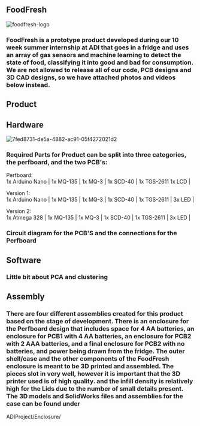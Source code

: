 ## FoodFresh
![foodfresh-logo](https://github.com/benkw26/ADIProject/assets/139574358/480a30d8-162e-43be-a789-5a89637f2222)

### FoodFresh is a prototype product developed during our 10 week summer internship at ADI that goes in a fridge and uses an array of gas sensors and machine learning to detect the state of food, classifying it into good and bad for consumption. We are not allowed to release all of our code, PCB designs and 3D CAD designs, so we have attached photos and videos below instead. 

## Product

## Hardware
![7fed8731-de5a-4882-ac91-05f4272021d2](https://github.com/benkw26/ADIProject/assets/139574358/61dbfdaa-7cf9-4c14-ad59-47b029221ff0)
                                                                                                                         
### Required Parts for Product can be split into three categories, the perfboard, and the two PCB's: 
Perfboard:                               
1x Arduino Nano |
1x MQ-135 |
1x MQ-3 |
1x SCD-40 |
1x TGS-2611 
1x LCD |

Version 1:                               
1x Arduino Nano |
1x MQ-135 |
1x MQ-3 |
1x SCD-40 |
1x TGS-2611 |
3x LED |

Version 2:                               
1x Atmega 328 |
1x MQ-135 |
1x MQ-3 |
1x SCD-40 |
1x TGS-2611 |
3x LED |

### Circuit diagram for the PCB'S and the connections for the Perfboard


## Software

### Little bit about PCA and clustering

## Assembly
### There are four different assemblies created for this product based on the stage of development. There is an enclosure for the Perfboard design that includes space for 4 AA batteries, an enclosure for PCB1 with 4 AA batteries, an enclosure for PCB2 with 2 AAA batteries, and a final enclosure for PCB2 with no batteries, and power being drawn from the fridge. The outer shell/case and the other components of the FoodFresh enclosure is meant to be 3D printed and assembled. The pieces slot in very well, however it is important that the 3D printer used is of high quality. and the infill density is relatively high for the Lids due to the number of small details present. The 3D models and SolidWorks files and assemblies for the case can be found under 
ADIProject/Enclosure/

